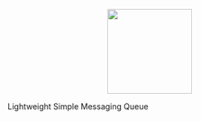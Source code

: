 <p align="center">
  <img src="https://github.com/catmullet/Raithe/blob/master/Raithe_md.png" width="150"/>
</p>
Lightweight Simple Messaging Queue

